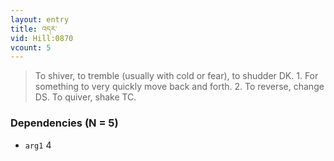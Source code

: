 ```yaml
---
layout: entry
title: འདར་
vid: Hill:0870
vcount: 5
---
```

> To shiver, to tremble (usually with cold or fear), to shudder DK\. 1\. For something to very quickly move back and forth\. 2\. To reverse, change DS\. To quiver, shake TC\.


### Dependencies (N = 5)
* `arg1` 4
